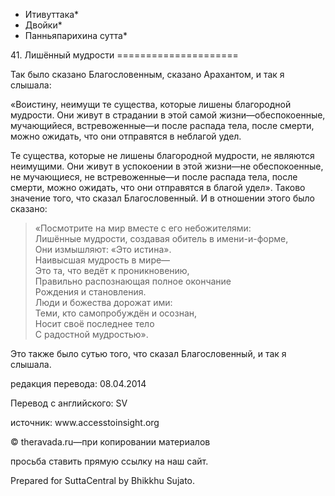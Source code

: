 * Итивуттака*
* Двойки*
* Панньяпарихина сутта*

41\. Лишённый мудрости
\=\=\=\=\=\=\=\=\=\=\=\=\=\=\=\=\=\=\=\=\=

Так было сказано Благословенным, сказано Арахантом, и так я слышала:

«Воистину, неимущи те существа, которые лишены благородной мудрости\. Они живут в страдании в этой самой жизни—обеспокоенные, мучающийеся, встревоженные—и после распада тела, после смерти, можно ожидать, что они отправятся в неблагой удел\.

Те существа, которые не лишены благородной мудрости, не являются неимущими\. Они живут в успокоении в этой жизни—не обеспокоенные, не мучающиеся, не встревоженные—и после распада тела, после смерти, можно ожидать, что они отправятся в благой удел»\. Таково значение того, что сказал Благословенный\. И в отношении этого было сказано:

> «Посмотрите на мир вместе с его небожителями:  
> Лишённые мудрости, создавая обитель в имени\-и\-форме,  
> Они измышляют: «Это истина»\.  
> Наивысшая мудрость в мире—  
> Это та, что ведёт к проникновению,  
> Правильно распознающая полное окончание  
> Рождения и становления\.  
> Люди и божества дорожат ими:  
> Теми, кто самопробуждён и осознан,  
> Носит своё последнее тело  
> С радостной мудростью»\.

Это также было сутью того, что сказал Благословенный, и так я слышала\.

редакция перевода: 08\.04\.2014

Перевод с английского: SV

источник: www\.accesstoinsight\.org

© theravada\.ru—при копировании материалов

просьба ставить прямую ссылку на наш сайт\.

Prepared for SuttaCentral by Bhikkhu Sujato\.